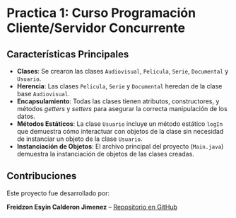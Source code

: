 # Practica 1: Curso Programación Cliente/Servidor Concurrente

## Características Principales

- **Clases**: Se crearon las clases `Audiovisual`, `Pelicula`, `Serie`, `Documental` y `Usuario`.
- **Herencia**: Las clases `Pelicula`, `Serie` y `Documental` heredan de la clase base `Audiovisual`.
- **Encapsulamiento**: Todas las clases tienen atributos, constructores, y métodos *getters* y *setters* para asegurar la correcta manipulación de los datos.
- **Métodos Estáticos**: La clase `Usuario` incluye un método estático `logIn` que demuestra cómo interactuar con objetos de la clase sin necesidad de instanciar un objeto de la clase `Usuario`.
- **Instanciación de Objetos**: El archivo principal del proyecto (`Main.java`) demuestra la instanciación de objetos de las clases creadas.

## Contribuciones

Este proyecto fue desarrollado por:  

**Freidzon Esyin Calderon Jimenez** – [Repositorio en GitHub](https://github.com/freidzonCalderon/Practice1-university)

